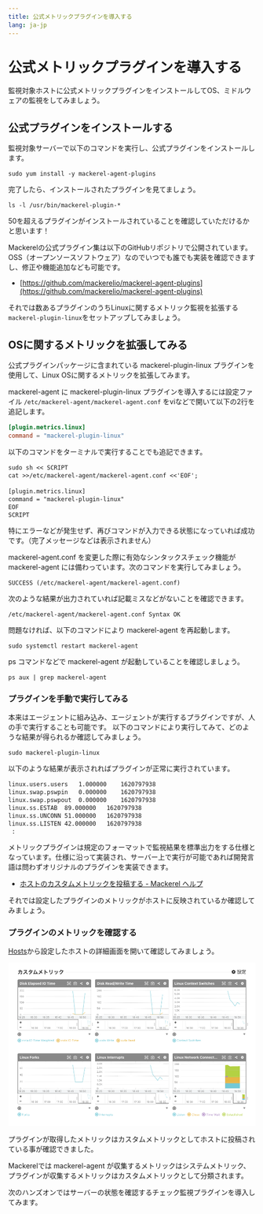 ```yaml
---
title: 公式メトリックプラグインを導入する
lang: ja-jp
---
```


# 公式メトリックプラグインを導入する

監視対象ホストに公式メトリックプラグインをインストールしてOS、ミドルウェアの監視をしてみましょう。

## 公式プラグインをインストールする

監視対象サーバーで以下のコマンドを実行し、公式プラグインをインストールします。

```shell
sudo yum install -y mackerel-agent-plugins
```

完了したら、インストールされたプラグインを見てましょう。

```shell
ls -l /usr/bin/mackerel-plugin-*
```

50を超えるプラグインがインストールされていることを確認していただけるかと思います！

Mackerelの公式プラグイン集は以下のGitHubリポジトリで公開されています。OSS（オープンソースソフトウェア）なのでいつでも誰でも実装を確認できますし、修正や機能追加なども可能です。

- [https://github.com/mackerelio/mackerel-agent-plugins](https://github.com/mackerelio/mackerel-agent-plugins)


それでは数あるプラグインのうちLinuxに関するメトリック監視を拡張する`mackerel-plugin-linux`をセットアップしてみましょう。

## OSに関するメトリックを拡張してみる

公式プラグインパッケージに含まれている mackerel-plugin-linux プラグインを使用して、Linux OSに関するメトリックを拡張してみます。

mackerel-agent に mackerel-plugin-linux プラグインを導入するには設定ファイル `/etc/mackerel-agent/mackerel-agent.conf` をviなどで開いて以下の2行を追記します。

```toml
[plugin.metrics.linux]
command = "mackerel-plugin-linux"
```

以下のコマンドをターミナルで実行することでも追記できます。

```shell
sudo sh << SCRIPT
cat >>/etc/mackerel-agent/mackerel-agent.conf <<'EOF';

[plugin.metrics.linux]
command = "mackerel-plugin-linux"
EOF
SCRIPT
```

特にエラーなどが発生せず、再びコマンドが入力できる状態になっていれば成功です。（完了メッセージなどは表示されません）

mackerel-agent.conf を変更した際に有効なシンタックスチェック機能が mackerel-agent には備わっています。次のコマンドを実行してみましょう。

```shell
SUCCESS (/etc/mackerel-agent/mackerel-agent.conf)
```

次のような結果が出力されていれば記載ミスなどがないことを確認できます。

```
/etc/mackerel-agent/mackerel-agent.conf Syntax OK
```

問題なければ、以下のコマンドにより mackerel-agent を再起動します。

```shell
sudo systemctl restart mackerel-agent
```

ps コマンドなどで mackerel-agent が起動していることを確認しましょう。

```shell
ps aux | grep mackerel-agent
```

### プラグインを手動で実行してみる

本来はエージェントに組み込み、エージェントが実行するプラグインですが、人の手で実行することも可能です。
以下のコマンドにより実行してみて、どのような結果が得られるか確認してみましょう。

```shell
sudo mackerel-plugin-linux
```

以下のような結果が表示されればプラグインが正常に実行されています。

```shell
linux.users.users	1.000000	1620797938
linux.swap.pswpin	0.000000	1620797938
linux.swap.pswpout	0.000000	1620797938
linux.ss.ESTAB	89.000000	1620797938
linux.ss.UNCONN	51.000000	1620797938
linux.ss.LISTEN	42.000000	1620797938
 :
```

メトリックプラグインは規定のフォーマットで監視結果を標準出力をする仕様となっています。仕様に沿って実装され、サーバー上で実行が可能であれば開発言語は問わずオリジナルのプラグインを実装できます。

- [ホストのカスタムメトリックを投稿する - Mackerel ヘルプ](https://mackerel.io/ja/docs/entry/advanced/custom-metrics#post-metric)

それでは設定したプラグインのメトリックがホストに反映されているか確認してみましょう。

### プラグインのメトリックを確認する

[Hosts](https://mackerel.io/my/hosts)から設定したホストの詳細画面を開いて確認してみましょう。

![](./custom_metric.png)

プラグインが取得したメトリックはカスタムメトリックとしてホストに投稿されている事が確認できました。

Mackerelでは mackerel-agent が収集するメトリックはシステムメトリック、プラグインが収集するメトリックはカスタムメトリックとして分類されます。

次のハンズオンではサーバーの状態を確認するチェック監視プラグインを導入してみます。
